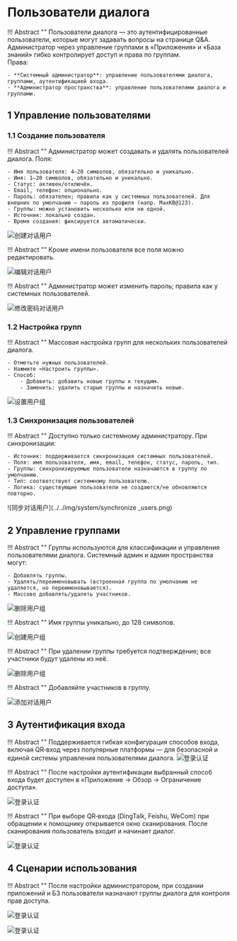 # Пользователи диалога

!!! Abstract ""
    Пользователи диалога — это аутентифицированные пользователи, которые могут задавать вопросы на странице Q&A. Администратор через управление группами в «Приложения» и «База знаний» гибко контролирует доступ и права по группам.   
    Права:

    - **Системный администратор**: управление пользователями диалога, группами, аутентификацией входа.
    - **Администратор пространства**: управление пользователями диалога и группами.

## 1 Управление пользователями

### 1.1 Создание пользователя
!!! Abstract ""
    Администратор может создавать и удалять пользователей диалога. Поля:

    - Имя пользователя: 4–20 символов, обязательно и уникально.
    - Имя: 1–20 символов, обязательно и уникально.
    - Статус: активен/отключён.
    - Email, телефон: опционально.
    - Пароль: обязателен; правила как у системных пользователей. Для внешних по умолчанию — пароль из профиля (напр. MaxKB@123).
    - Группы: можно установить несколько или ни одной.
    - Источник: локально создан.
    - Время создания: фиксируется автоматически.

![创建对话用户](../../img/system/create_chatuser.png)

!!! Abstract ""
    Кроме имени пользователя все поля можно редактировать.

![编辑对话用户](../../img/system/edit_chatuser.png)


!!! Abstract ""
    Администратор может изменить пароль; правила как у системных пользователей.

![修改密码对话用户](../../img/system/edit_usermessage.png)



### 1.2 Настройка групп
!!! Abstract ""
    Массовая настройка групп для нескольких пользователей диалога.

    - Отметьте нужных пользователей.
    - Нажмите «Настроить группы».
    - Способ:
        - Добавить: добавить новые группы к текущим.
        - Заменить: удалить старые группы и назначить новые.

![设置用户组](../../img/system/set_usergaroup.png)


### 1.3 Синхронизация пользователей
!!! Abstract ""
    Доступно только системному администратору. При синхронизации:

    - Источник: поддерживается синхронизация системных пользователей.
    - Поля: имя пользователя, имя, email, телефон, статус, пароль, тип.
    - Группы: синхронизируемые пользователи назначаются в группу по умолчанию.
    - Тип: соответствует системному пользователю.
    - Логика: существующие пользователи не создаются/не обновляются повторно.

![同步对话用户](../../img/system/synchronize _users.png)


## 2 Управление группами

!!! Abstract ""
    Группы используются для классификации и управления пользователями диалога. Системный админ и админ пространства могут:

    - Добавлять группы.
    - Удалять/переименовывать (встроенная группа по умолчанию не удаляется, но переименовывается).
    - Массово добавлять/удалять участников.

![删除用户组](../../img/system/chatgroup_set.png)

!!! Abstract ""
    Имя группы уникально, до 128 символов.

![创建用户组](../../img/system/create_group.png)

!!! Abstract ""
    При удалении группы требуется подтверждение; все участники будут удалены из неё.

![删除用户组](../../img/system/delete_group.png)

!!! Abstract ""
    Добавляйте участников в группу.

![添加对话用户](../../img/system/add_groupuser.png)




## 3 Аутентификация входа
!!! Abstract ""
    Поддерживается гибкая конфигурация способов входа, включая QR‑вход через популярные платформы — для безопасной и единой системы управления пользователями диалога.
![登录认证](../../img/system/chat_authentication.png)

!!! Abstract ""
    После настройки аутентификации выбранный способ входа будет доступен в «Приложение → Обзор → Ограничение доступа».


![登录认证](../../img/system/chat_authentication2.png)

!!! Abstract ""
    При выборе QR‑входа (DingTalk, Feishu, WeCom) при обращении к помощнику открывается окно сканирования. После сканирования пользователь входит и начинает диалог.

![登录认证](../../img/system/QR_code.png)


## 4 Сценарии использования

!!! Abstract ""
    После настройки администратором, при создании приложений и БЗ пользователи назначают группы диалога для контроля прав доступа.

![登录认证](../../img/system/chat_user_dataset.png)

![登录认证](../../img/system/chat_user_app.png)